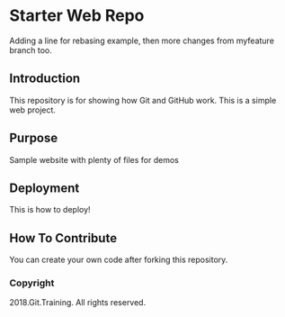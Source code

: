 # Starter Web Repo

Adding a line for rebasing example, then more changes from myfeature branch too.

## Introduction

This repository is for showing how Git and GitHub work. This is a simple web project.

## Purpose

Sample website with plenty of files for demos

## Deployment

This is how to deploy!

## How To Contribute

You can create your own code after forking this repository.

### Copyright

2018.Git.Training. All rights reserved.